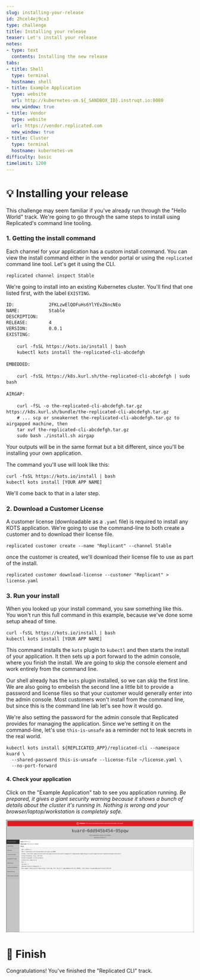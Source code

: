 ```yaml
---
slug: installing-your-release
id: 2hcel4ej9cx3
type: challenge
title: Installing your release
teaser: Let's install your release
notes:
- type: text
  contents: Installing the new release
tabs:
- title: Shell
  type: terminal
  hostname: shell
- title: Example Application
  type: website
  url: http://kubernetes-vm.${_SANDBOX_ID}.instruqt.io:8080
  new_window: true
- title: Vendor
  type: website
  url: https://vendor.replicated.com
  new_window: true
- title: Cluster
  type: terminal
  hostname: kubernetes-vm
difficulty: basic
timelimit: 1200
---
```


💡 Installing your release
==========================

This challenge may seem familiar if you've already run through
the "Hello World" track.  We're going to go through the same
steps to install using Replicated's command line tooling.

### 1. Getting the install command

Each channel for  your application has a custom install command.
You can view the install command either in the vendor portal or
using the `replicated` command line tool. Let's get it using the
CLI.

```
replicated channel inspect Stable
```

We're going to install into an existing Kubernetes cluster.
You'll find that one listed first, with the label `EXISTING`.


```
ID:             2FKLzwElQOFuHs6YlYEvZ6ncNEo
NAME:           Stable
DESCRIPTION:
RELEASE:        4
VERSION:        0.0.1
EXISTING:

    curl -fsSL https://kots.io/install | bash
    kubectl kots install the-replicated-cli-abcdefgh

EMBEDDED:

    curl -fsSL https://k8s.kurl.sh/the-replicated-cli-abcdefgh | sudo bash

AIRGAP:

    curl -fSL -o the-replicated-cli-abcdefgh.tar.gz https://k8s.kurl.sh/bundle/the-replicated-cli-abcdefgh.tar.gz
    # ... scp or sneakernet the-replicated-cli-abcdefgh.tar.gz to airgapped machine, then
    tar xvf the-replicated-cli-abcdefgh.tar.gz
    sudo bash ./install.sh airgap
```

Your outputs will be in the same format but a bit different, since you'll
be installing your own application.

The command you'll use will look like this:

```
curl -fsSL https://kots.io/install | bash
kubectl kots install [YOUR APP NAME]
```

We'll come back to that in a later step.

### 2. Download a Customer License

A customer license (downloadable as a `.yaml` file) is required
to install any KOTS application. We're going to use the command-line
to both create a customer and to download their license file.

```
replicated customer create --name "Replicant" --channel Stable
```

once the customer is created, we'll download their license file to use
as part of the install.

```
replicated customer download-license --customer "Replicant" > license.yaml
```

### 3. Run your install

When you looked up your install command, you saw something
like this. You won't run this full command in this example,
because we've done some setup ahead of time.

```
curl -fsSL https://kots.io/install | bash
kubectl kots install [YOUR APP NAME]
```

This command installs the `kots` plugin to `kubectl` and then
starts the install of your application. It then sets up a port
forward to the admin console, where you finish the install. We
are going to skip the console element and work entirely from
the command line.

Our shell already has the `kots` plugin installed, so we can
skip the first line. We are also going to embelish the second
line a little bit to provide a password and license files so
that your customer would generally enter into the admin console.
Most customers won't install from the command line, but since
this is the command line lab let's see how it would go.

We're also setting the password for the admin console that
Replicated provides for managing the application. Since we're
setting it on the command-line, let's use `this-is-unsafe` as
a reminder not to leak secrets in the real world.

```
kubectl kots install ${REPLICATED_APP}/replicated-cli --namespace kuard \
  --shared-password this-is-unsafe --license-file ~/license.yaml \
  --no-port-forward
```

#### 4. Check your application

Click on the "Example Application" tab to see you application running.
_Be prepared, it gives a giant security warning because it shows a bunch
of details about the cluster it's running in. Nothing is wrong and your
browser/laptop/workstation is completely safe._

![Application Homepage](../assets/kuard-homepage.png)


🏁 Finish
=========

Congratulations! You've finished the "Replicated CLI" track.
